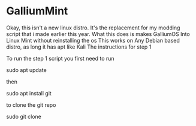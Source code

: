 # GalliumMint

Okay, this isn't a new linux distro. It's the replacement for my modding script that i made earlier this year. 
What this does is makes GalliumOS Into Linux Mint without reinstalling the os
This works on Any Debian based distro, as long it has apt like Kali
The instructions for step 1

To run the step 1 script you first need to run 

sudo apt update 

then 

sudo apt install git

to clone the git repo

sudo git clone 
